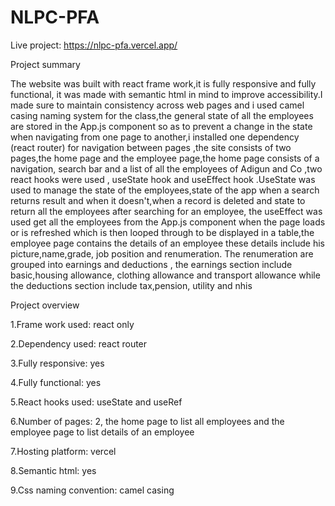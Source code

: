 # NLPC-PFA

Live project:   https://nlpc-pfa.vercel.app/

Project summary 

The website was built with react frame work,it is fully responsive and fully functional, it was made with semantic html in mind to improve accessibility.I made sure to maintain consistency across web pages and i used camel casing naming system for the class,the general state of all the employees are stored in the App.js component so as to prevent a change in the state when navigating from one page to another,i installed one dependency (react router) for navigation between pages ,the site consists of two pages,the home page and the employee page,the home page consists of a navigation, search bar and a list of all the employees of Adigun and Co ,two react hooks were used , useState hook and useEffect hook .UseState was used to manage the state of the employees,state of the app when a search returns result and when it doesn't,when a record is deleted and state to return all the employees after searching for an employee, the useEffect was used get all the employees from the App.js component when the page loads or is refreshed which is then looped through to be displayed in a table,the employee page  contains the details of an employee these details include his picture,name,grade, job position and renumeration. The renumeration are grouped into earnings and deductions , the earnings section include basic,housing allowance, clothing allowance and transport allowance while the deductions section include tax,pension, utility and nhis


Project overview 

1.Frame work used:   react only

2.Dependency used:  react router 

3.Fully responsive: yes

4.Fully functional: yes

5.React hooks used: useState and useRef

6.Number of pages:  2, the home page to list all employees and the employee page to list details of an employee 

7.Hosting platform: vercel

8.Semantic html: yes

9.Css naming convention: camel casing
